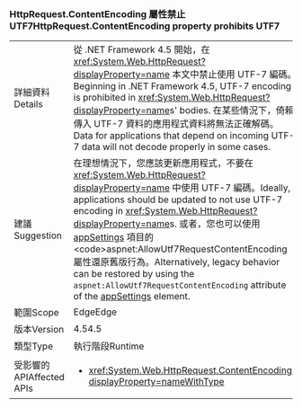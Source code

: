 ### <a name="httprequestcontentencoding-property-prohibits-utf7"></a><span data-ttu-id="03c1d-101">HttpRequest.ContentEncoding 屬性禁止 UTF7</span><span class="sxs-lookup"><span data-stu-id="03c1d-101">HttpRequest.ContentEncoding property prohibits UTF7</span></span>

|   |   |
|---|---|
|<span data-ttu-id="03c1d-102">詳細資料</span><span class="sxs-lookup"><span data-stu-id="03c1d-102">Details</span></span>|<span data-ttu-id="03c1d-103">從 .NET Framework 4.5 開始，在 <xref:System.Web.HttpRequest?displayProperty=name> 本文中禁止使用 UTF-7 編碼。</span><span class="sxs-lookup"><span data-stu-id="03c1d-103">Beginning in .NET Framework 4.5, UTF-7 encoding is prohibited in <xref:System.Web.HttpRequest?displayProperty=name>s' bodies.</span></span> <span data-ttu-id="03c1d-104">在某些情況下，倚賴傳入 UTF-7 資料的應用程式資料將無法正確解碼。</span><span class="sxs-lookup"><span data-stu-id="03c1d-104">Data for applications that depend on incoming UTF-7 data will not decode properly in some cases.</span></span>|
|<span data-ttu-id="03c1d-105">建議</span><span class="sxs-lookup"><span data-stu-id="03c1d-105">Suggestion</span></span>|<span data-ttu-id="03c1d-106">在理想情況下，您應該更新應用程式，不要在 <xref:System.Web.HttpRequest?displayProperty=name> 中使用 UTF-7 編碼。</span><span class="sxs-lookup"><span data-stu-id="03c1d-106">Ideally, applications should be updated to not use UTF-7 encoding in <xref:System.Web.HttpRequest?displayProperty=name>s.</span></span> <span data-ttu-id="03c1d-107">或者，您也可以使用 [appSettings](https://msdn.microsoft.com/library/hh975440(v=vs.110).aspx) 項目的 <code>aspnet:AllowUtf7RequestContentEncoding</code> 屬性還原舊版行為。</span><span class="sxs-lookup"><span data-stu-id="03c1d-107">Alternatively, legacy behavior can be restored by using the <code>aspnet:AllowUtf7RequestContentEncoding</code> attribute of the [appSettings](https://msdn.microsoft.com/library/hh975440(v=vs.110).aspx) element.</span></span>|
|<span data-ttu-id="03c1d-108">範圍</span><span class="sxs-lookup"><span data-stu-id="03c1d-108">Scope</span></span>|<span data-ttu-id="03c1d-109">Edge</span><span class="sxs-lookup"><span data-stu-id="03c1d-109">Edge</span></span>|
|<span data-ttu-id="03c1d-110">版本</span><span class="sxs-lookup"><span data-stu-id="03c1d-110">Version</span></span>|<span data-ttu-id="03c1d-111">4.5</span><span class="sxs-lookup"><span data-stu-id="03c1d-111">4.5</span></span>|
|<span data-ttu-id="03c1d-112">類型</span><span class="sxs-lookup"><span data-stu-id="03c1d-112">Type</span></span>|<span data-ttu-id="03c1d-113">執行階段</span><span class="sxs-lookup"><span data-stu-id="03c1d-113">Runtime</span></span>|
|<span data-ttu-id="03c1d-114">受影響的 API</span><span class="sxs-lookup"><span data-stu-id="03c1d-114">Affected APIs</span></span>|<ul><li><xref:System.Web.HttpRequest.ContentEncoding?displayProperty=nameWithType></li></ul>|

